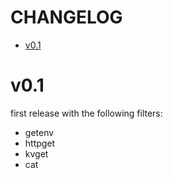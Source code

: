 # CHANGELOG

- [v0.1](#v01)

# v0.1

first release with the following filters:
* getenv
* httpget
* kvget
* cat
